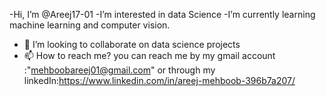 -Hi, I’m @Areej17-01
-I’m interested in data Science 
-I’m currently learning machine learning and computer vision.
- 💞️ I’m looking to collaborate on data science projects
- 📫 How to reach me? you can reach me by my gmail account :"mehboobareej01@gmail.com" or through my linkedIn:https://www.linkedin.com/in/areej-mehboob-396b7a207/
<!---
Areej17-01/Areej17-01 is a ✨ special ✨ repository because its `README.md` (this file) appears on your GitHub profile.
You can click the Preview link to take a look at your changes.
--->
